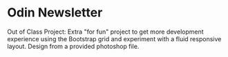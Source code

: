 # Odin Newsletter
Out of Class Project: Extra "for fun" project to get more development experience using the Bootstrap grid and experiment with a fluid responsive layout. Design from a provided photoshop file.
